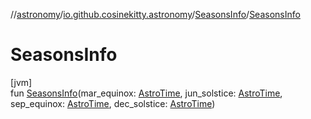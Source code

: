 //[astronomy](../../../index.md)/[io.github.cosinekitty.astronomy](../index.md)/[SeasonsInfo](index.md)/[SeasonsInfo](-seasons-info.md)

# SeasonsInfo

[jvm]\
fun [SeasonsInfo](-seasons-info.md)(mar_equinox: [AstroTime](../-astro-time/index.md), jun_solstice: [AstroTime](../-astro-time/index.md), sep_equinox: [AstroTime](../-astro-time/index.md), dec_solstice: [AstroTime](../-astro-time/index.md))
